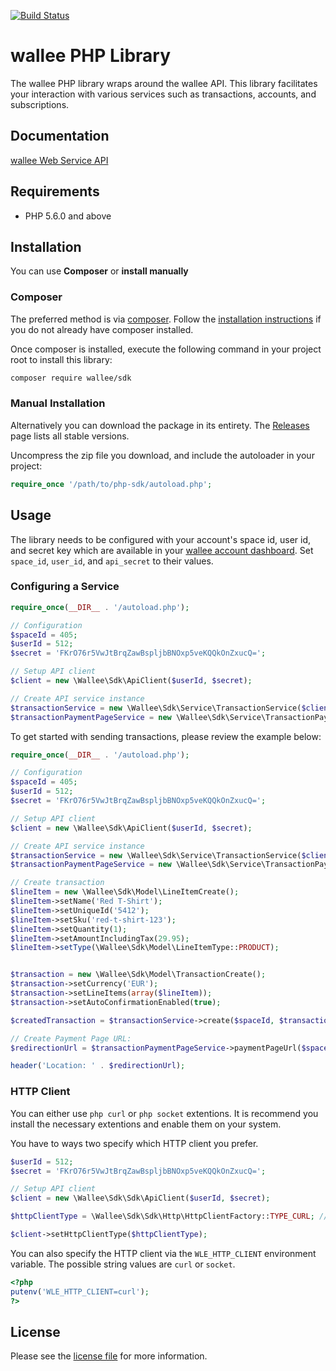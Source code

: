[![Build Status](https://travis-ci.org/wallee-payment/php-sdk.svg?branch=master)](https://travis-ci.org/wallee-payment/php-sdk)

# wallee PHP Library

The wallee PHP library wraps around the wallee API. This library facilitates your interaction with various services such as transactions, accounts, and subscriptions.


## Documentation

[wallee Web Service API](https://app-wallee.com/doc/api/web-service)

## Requirements

- PHP 5.6.0 and above

## Installation

You can use **Composer** or **install manually**

### Composer

The preferred method is via [composer](https://getcomposer.org). Follow the
[installation instructions](https://getcomposer.org/doc/00-intro.md) if you do not already have
composer installed.

Once composer is installed, execute the following command in your project root to install this library:

```sh
composer require wallee/sdk
```

### Manual Installation

Alternatively you can download the package in its entirety. The [Releases](../../releases) page lists all stable versions.

Uncompress the zip file you download, and include the autoloader in your project:

```php
require_once '/path/to/php-sdk/autoload.php';
```

## Usage
The library needs to be configured with your account's space id, user id, and secret key which are available in your [wallee
account dashboard](https://app-wallee.com/account/select). Set `space_id`, `user_id`, and `api_secret` to their values.

### Configuring a Service

```php
require_once(__DIR__ . '/autoload.php');

// Configuration
$spaceId = 405;
$userId = 512;
$secret = 'FKrO76r5VwJtBrqZawBspljbBNOxp5veKQQkOnZxucQ=';

// Setup API client
$client = new \Wallee\Sdk\ApiClient($userId, $secret);

// Create API service instance
$transactionService = new \Wallee\Sdk\Service\TransactionService($client);
$transactionPaymentPageService = new \Wallee\Sdk\Service\TransactionPaymentPageService($client);

```

To get started with sending transactions, please review the example below:

```php
require_once(__DIR__ . '/autoload.php');

// Configuration
$spaceId = 405;
$userId = 512;
$secret = 'FKrO76r5VwJtBrqZawBspljbBNOxp5veKQQkOnZxucQ=';

// Setup API client
$client = new \Wallee\Sdk\ApiClient($userId, $secret);

// Create API service instance
$transactionService = new \Wallee\Sdk\Service\TransactionService($client);
$transactionPaymentPageService = new \Wallee\Sdk\Service\TransactionPaymentPageService($client);

// Create transaction
$lineItem = new \Wallee\Sdk\Model\LineItemCreate();
$lineItem->setName('Red T-Shirt');
$lineItem->setUniqueId('5412');
$lineItem->setSku('red-t-shirt-123');
$lineItem->setQuantity(1);
$lineItem->setAmountIncludingTax(29.95);
$lineItem->setType(\Wallee\Sdk\Model\LineItemType::PRODUCT);


$transaction = new \Wallee\Sdk\Model\TransactionCreate();
$transaction->setCurrency('EUR');
$transaction->setLineItems(array($lineItem));
$transaction->setAutoConfirmationEnabled(true);

$createdTransaction = $transactionService->create($spaceId, $transaction);

// Create Payment Page URL:
$redirectionUrl = $transactionPaymentPageService->paymentPageUrl($spaceId, $createdTransaction->getId());

header('Location: ' . $redirectionUrl);

```
### HTTP Client
You can either use `php curl` or `php socket` extentions. It is recommend you install the necessary extentions and enable them on your system.

You have to ways two specify which HTTP client you prefer.

```php
$userId = 512;
$secret = 'FKrO76r5VwJtBrqZawBspljbBNOxp5veKQQkOnZxucQ=';

// Setup API client
$client = new \Wallee\Sdk\Sdk\ApiClient($userId, $secret);

$httpClientType = \Wallee\Sdk\Sdk\Http\HttpClientFactory::TYPE_CURL; // or \Wallee\Sdk\Sdk\Http\HttpClientFactory::TYPE_SOCKET

$client->setHttpClientType($httpClientType);
```

You can also specify the HTTP client via the `WLE_HTTP_CLIENT` environment variable. The possible string values are `curl` or `socket`.


```php
<?php
putenv('WLE_HTTP_CLIENT=curl');
?>
```

## License

Please see the [license file](https://github.com/wallee-payment/php-sdk/blob/master/LICENSE) for more information.
